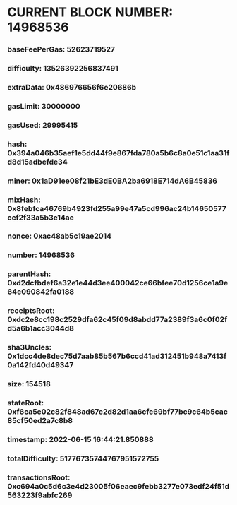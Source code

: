 # CURRENT BLOCK NUMBER: 14968536

### baseFeePerGas: 52623719527
### difficulty: 13526392256837491
### extraData: 0x486976656f6e20686b
### gasLimit: 30000000
### gasUsed: 29995415
### hash: 0x394a046b35aef1e5dd44f9e867fda780a5b6c8a0e51c1aa31fd8d15adbefde34
### miner: 0x1aD91ee08f21bE3dE0BA2ba6918E714dA6B45836
### mixHash: 0x8febfca46769b4923fd255a99e47a5cd996ac24b14650577ccf2f33a5b3e14ae
### nonce: 0xac48ab5c19ae2014
### number: 14968536
### parentHash: 0xd2dcfbdef6a32e1e44d3ee400042ce66bfee70d1256ce1a9e64e090842fa0188
### receiptsRoot: 0xdc2e8cc198c2529dfa62c45f09d8abdd77a2389f3a6c0f02fd5a6b1acc3044d8
### sha3Uncles: 0x1dcc4de8dec75d7aab85b567b6ccd41ad312451b948a7413f0a142fd40d49347
### size: 154518
### stateRoot: 0xf6ca5e02c82f848ad67e2d82d1aa6cfe69bf77bc9c64b5cac85cf50ed2a7c8b8
### timestamp: 2022-06-15 16:44:21.850888
### totalDifficulty: 51776735744767951572755
### transactionsRoot: 0xc694a0c5d6c3e4d23005f06eaec9febb3277e073edf24f51d563223f9abfc269

